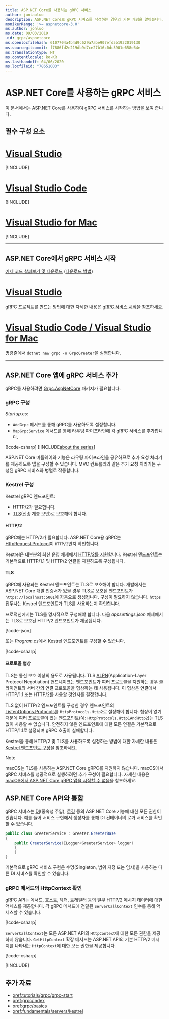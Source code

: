 ```yaml
---
title: ASP.NET Core를 사용하는 gRPC 서비스
author: juntaoluo
description: ASP.NET Core로 gRPC 서비스를 작성하는 경우의 기본 개념을 알아봅니다.
monikerRange: '>= aspnetcore-3.0'
ms.author: johluo
ms.date: 09/03/2019
uid: grpc/aspnetcore
ms.openlocfilehash: 6107704a4b4d9c629a7abe907efd5b1932019130
ms.sourcegitcommit: f7886fd2e219db9d7ce27b16c0dc5901e658d64e
ms.translationtype: HT
ms.contentlocale: ko-KR
ms.lasthandoff: 04/06/2020
ms.locfileid: "78651003"
---
```

# <a name="grpc-services-with-aspnet-core"></a>ASP.NET Core를 사용하는 gRPC 서비스

이 문서에서는 ASP.NET Core를 사용하여 gRPC 서비스를 시작하는 방법을 보여 줍니다.

## <a name="prerequisites"></a>필수 구성 요소

# <a name="visual-studio"></a>[Visual Studio](#tab/visual-studio)

[!INCLUDE[](~/includes/net-core-prereqs-vs-3.0.md)]

# <a name="visual-studio-code"></a>[Visual Studio Code](#tab/visual-studio-code)

[!INCLUDE[](~/includes/net-core-prereqs-vsc-3.0.md)]

# <a name="visual-studio-for-mac"></a>[Visual Studio for Mac](#tab/visual-studio-mac)

[!INCLUDE[](~/includes/net-core-prereqs-mac-3.0.md)]

---

## <a name="get-started-with-grpc-service-in-aspnet-core"></a>ASP.NET Core에서 gRPC 서비스 시작

[예제 코드 살펴보기 및 다운로드](https://github.com/dotnet/AspNetCore.Docs/tree/master/aspnetcore/tutorials/grpc/grpc-start/sample) ([다운로드 방법](xref:index#how-to-download-a-sample))

# <a name="visual-studio"></a>[Visual Studio](#tab/visual-studio)

gRPC 프로젝트를 만드는 방법에 대한 자세한 내용은 [gRPC 서비스 시작](xref:tutorials/grpc/grpc-start)을 참조하세요.

# <a name="visual-studio-code--visual-studio-for-mac"></a>[Visual Studio Code / Visual Studio for Mac](#tab/visual-studio-code+visual-studio-mac)

명령줄에서 `dotnet new grpc -o GrpcGreeter`을 실행합니다.

---

## <a name="add-grpc-services-to-an-aspnet-core-app"></a>ASP.NET Core 앱에 gRPC 서비스 추가

gRPC를 사용하려면 [Grpc.AspNetCore](https://www.nuget.org/packages/Grpc.AspNetCore) 패키지가 필요합니다.

### <a name="configure-grpc"></a>gRPC 구성

*Startup.cs*:

* `AddGrpc` 메서드를 통해 gRPC를 사용하도록 설정합니다.
* `MapGrpcService` 메서드를 통해 라우팅 파이프라인에 각 gRPC 서비스를 추가합니다.

[!code-csharp[](~/tutorials/grpc/grpc-start/sample/GrpcGreeter/Startup.cs?name=snippet&highlight=7,24)]
[!INCLUDE[about the series](~/includes/code-comments-loc.md)]

ASP.NET Core 미들웨어와 기능은 라우팅 파이프라인을 공유하므로 추가 요청 처리기를 제공하도록 앱을 구성할 수 있습니다. MVC 컨트롤러와 같은 추가 요청 처리기는 구성된 gRPC 서비스와 병렬로 작동합니다.

### <a name="configure-kestrel"></a>Kestrel 구성

Kestrel gRPC 엔드포인트:

* HTTP/2가 필요합니다.
* [TLS](https://tools.ietf.org/html/rfc5246)(전송 계층 보안)로 보호해야 합니다.

#### <a name="http2"></a>HTTP/2

gRPC에는 HTTP/2가 필요합니다. ASP.NET Core용 gRPC는 [HttpRequest.Protocol](xref:Microsoft.AspNetCore.Http.HttpRequest.Protocol*)이 `HTTP/2`인지 확인합니다.

Kestrel은 대부분의 최신 운영 체제에서 [HTTP/2를 지원](xref:fundamentals/servers/kestrel#http2-support)합니다. Kestrel 엔드포인트는 기본적으로 HTTP/1.1 및 HTTP/2 연결을 지원하도록 구성됩니다.

#### <a name="tls"></a>TLS

gRPC에 사용되는 Kestrel 엔드포인트는 TLS로 보호해야 합니다. 개발에서는 ASP.NET Core 개발 인증서가 있을 경우 TLS로 보호된 엔드포인트가 `https://localhost:5001`에 자동으로 생성됩니다. 구성이 필요하지 않습니다. `https` 접두사는 Kestrel 엔드포인트가 TLS를 사용하는지 확인합니다.

프로덕션에서는 TLS를 명시적으로 구성해야 합니다. 다음 *appsettings.json* 예제에서는 TLS로 보호된 HTTP/2 엔드포인트가 제공됩니다.

[!code-json[](~/grpc/aspnetcore/sample/appsettings.json?highlight=4)]

또는 *Program.cs*에서 Kestrel 엔드포인트를 구성할 수 있습니다.

[!code-csharp[](~/grpc/aspnetcore/sample/Program.cs?highlight=7&name=snippet)]

#### <a name="protocol-negotiation"></a>프로토콜 협상

TLS는 통신 보호 이상의 용도로 사용됩니다. TLS [ALPN](https://tools.ietf.org/html/rfc7301#section-3)(Application-Layer Protocol Negotiation) 핸드셰이크는 엔드포인트가 여러 프로토콜을 지원하는 경우 클라이언트와 서버 간의 연결 프로토콜을 협상하는 데 사용됩니다. 이 협상은 연결에서 HTTP/1.1 또는 HTTP/2를 사용할 것인지를 결정합니다.

TLS 없이 HTTP/2 엔드포인트를 구성한 경우 엔드포인트의 [ListenOptions.Protocols](xref:fundamentals/servers/kestrel#listenoptionsprotocols)를 `HttpProtocols.Http2`로 설정해야 합니다. 협상이 없기 때문에 여러 프로토콜이 있는 엔드포인트(예: `HttpProtocols.Http1AndHttp2`)는 TLS 없이 사용할 수 없습니다. 안전하지 않은 엔드포인트에 대한 모든 연결은 기본적으로 HTTP/1.1로 설정되며 gRPC 호출이 실패합니다.

Kestrel을 통해 HTTP/2 및 TLS를 사용하도록 설정하는 방법에 대한 자세한 내용은 [Kestrel 엔드포인트 구성](xref:fundamentals/servers/kestrel#endpoint-configuration)을 참조하세요.

> [!NOTE]
> macOS는 TLS를 사용하는 ASP.NET Core gRPC를 지원하지 않습니다. macOS에서 gRPC 서비스를 성공적으로 실행하려면 추가 구성이 필요합니다. 자세한 내용은 [macOS에서 ASP.NET Core gRPC 앱을 시작할 수 없음](xref:grpc/troubleshoot#unable-to-start-aspnet-core-grpc-app-on-macos)을 참조하세요.

## <a name="integration-with-aspnet-core-apis"></a>ASP.NET Core API와 통합

gRPC 서비스는 [DI](xref:fundamentals/dependency-injection)(종속성 주입), [로깅](xref:fundamentals/logging/index) 등의 ASP.NET Core 기능에 대한 모든 권한이 있습니다. 예를 들어 서비스 구현에서 생성자를 통해 DI 컨테이너의 로거 서비스를 확인할 수 있습니다.

```csharp
public class GreeterService : Greeter.GreeterBase
{
    public GreeterService(ILogger<GreeterService> logger)
    {
    }
}
```

기본적으로 gRPC 서비스 구현은 수명(Singleton, 범위 지정 또는 임시)을 사용하는 다른 DI 서비스를 확인할 수 있습니다.

### <a name="resolve-httpcontext-in-grpc-methods"></a>gRPC 메서드의 HttpContext 확인

gRPC API는 메서드, 호스트, 헤더, 트레일러 등의 일부 HTTP/2 메시지 데이터에 대한 액세스를 제공합니다. 각 gRPC 메서드에 전달된 `ServerCallContext` 인수를 통해 액세스할 수 있습니다.

[!code-csharp[](~/grpc/aspnetcore/sample/GrcpService/GreeterService.cs?highlight=3-4&name=snippet)]

`ServerCallContext`는 모든 ASP.NET API의 `HttpContext`에 대한 모든 권한을 제공하지 않습니다. `GetHttpContext` 확장 메서드는 ASP.NET API의 기본 HTTP/2 메시지를 나타내는 `HttpContext`에 대한 모든 권한을 제공합니다.

[!code-csharp[](~/grpc/aspnetcore/sample/GrcpService/GreeterService2.cs?highlight=6-7&name=snippet)]

[!INCLUDE[](~/includes/gRPCazure.md)]

## <a name="additional-resources"></a>추가 자료

* <xref:tutorials/grpc/grpc-start>
* <xref:grpc/index>
* <xref:grpc/basics>
* <xref:fundamentals/servers/kestrel>
